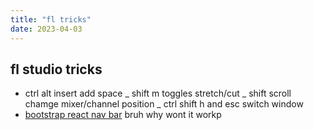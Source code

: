```yaml
---
title: "fl tricks"
date: 2023-04-03
---
```


## fl studio tricks
- ctrl alt insert add space
_ shift m toggles stretch/cut
_ shift scroll chamge mixer/channel position
_ ctrl shift h and esc switch window
- [bootstrap react nav bar](https://youtu.be/DTPERO1bl7w)
bruh why wont it workp